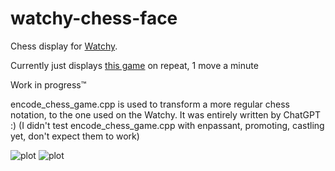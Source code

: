 # watchy-chess-face

Chess display for [Watchy](https://watchy.sqfmi.com/).

Currently just displays [this game](https://en.wikipedia.org/wiki/Immortal_Game) on repeat, 1 move a minute

Work in progress™

encode_chess_game.cpp is used to transform a more regular chess notation, to the one used on the Watchy. It was entirely written by ChatGPT :) (I didn't test encode_chess_game.cpp with enpassant, promoting, castling yet, don't expect them to work)

![plot](./src/images/1.jpg)
![plot](./src/images/2.jpg)
